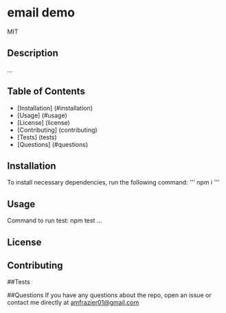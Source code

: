 
  # email demo
  
  MIT

  ## Description
  ...

  ## Table of Contents
  - [Installation] (#installation)
  - [Usage] (#usage)
  - [License] (license)
  - [Contributing] (contributing)
  - [Tests] (tests)
  - [Questions] (#questions)

  ## Installation
  To install necessary dependencies, run the following command:
  '''
  npm i
  '''

  ## Usage
  Command to run test: npm test
  ...

  ## License

  ## Contributing

  ##Tests

  ##Questions
  If you have any questions about the repo, open an issue or contact me directly at [amfrazier01@gmail.com](mailto:amfrazier01@gmail.com)
